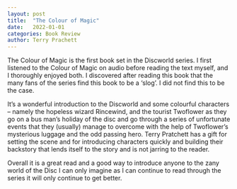 ```yaml
---
layout: post
title:  "The Colour of Magic"
date:   2022-01-01
categories: Book Review
author: Terry Prachett
---
```


The Colour of Magic is the first book set in the Discworld series. I first listened to the Colour of Magic on audio before reading the text myself, and I thoroughly enjoyed both. I discovered after reading this book that the many fans of the series find this book to be a ‘slog’. I did not find this to be the case. 

It’s a wonderful introduction to the Discworld and some colourful characters – namely the hopeless wizard Rincewind, and the tourist Twoflower as they go on a bus man’s holiday of the disc and go through a series of unfortunate events that they (usually) manage to overcome with the help of Twoflower’s mysterious luggage and the odd passing hero. Terry Pratchett has a gift for setting the scene and for introducing characters quickly and building their backstory that lends itself to the story and is not jarring to the reader. 

Overall it is a great read and a good way to introduce anyone to the zany world of the Disc I can only imagine as I can continue to read through the series it will only continue to get better. 
